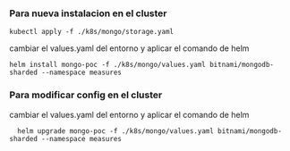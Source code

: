 
### Para nueva instalacion en el cluster


``kubectl apply -f ./k8s/mongo/storage.yaml``

cambiar el values.yaml del entorno y aplicar el comando de helm

``helm install mongo-poc -f ./k8s/mongo/values.yaml bitnami/mongodb-sharded --namespace measures``

### Para modificar config en el cluster


cambiar el values.yaml del entorno y aplicar el comando de helm

`` 
helm upgrade mongo-poc -f ./k8s/mongo/values.yaml bitnami/mongodb-sharded --namespace measures``